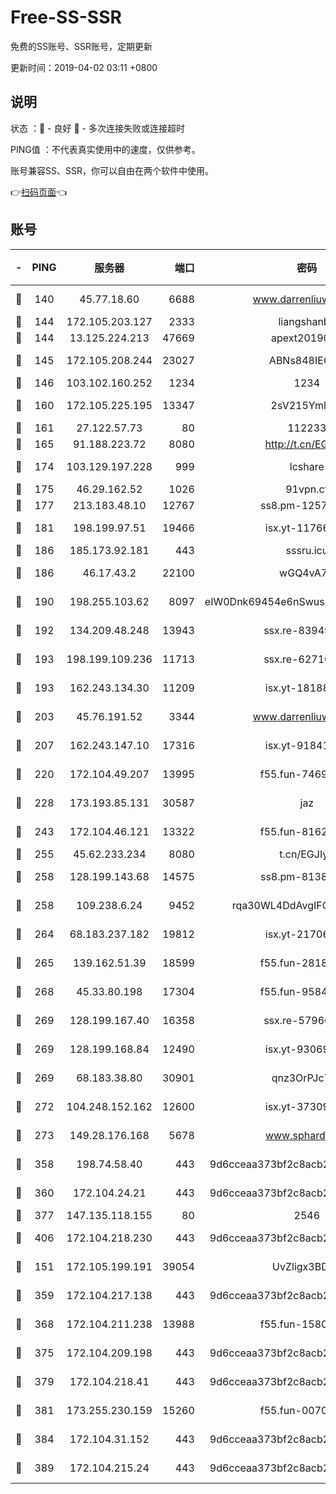# Free-SS-SSR

免费的SS账号、SSR账号，定期更新

更新时间：2019-04-02 03:11 +0800

## 说明

状态     ：🙂 - 良好 🙁 - 多次连接失败或连接超时

PING值   ：不代表真实使用中的速度，仅供参考。

账号兼容SS、SSR，你可以自由在两个软件中使用。

👉[扫码页面](https://liesauer.github.io/Free-SS-SSR/)👈

## 账号

|-|PING|服务器|端口|密码|加密方式|区域|
|:----:|:----:|:-----:|-----:|:----:|:----:|:----:|
|🙂|140|45.77.18.60|6688|www.darrenliuwei.com|aes-256-cfb|JP|
|🙂|144|172.105.203.127|2333|liangshanbo|chacha20|JP|
|🙂|144|13.125.224.213|47669|apext2019001|chacha20|KR|
|🙂|145|172.105.208.244|23027|ABNs848IEOQh|aes-256-cfb|JP|
|🙂|146|103.102.160.252|1234|1234|rc4-md5|JP|
|🙂|160|172.105.225.195|13347|2sV215YmlGvf|aes-256-cfb|JP|
|🙂|161|27.122.57.73|80|112233|chacha20|CN|
|🙂|165|91.188.223.72|8080|http://t.cn/EGJIyrl|rc4-md5|RU|
|🙂|174|103.129.197.228|999|lcshare|aes-256-cfb|CN|
|🙂|175|46.29.162.52|1026|91vpn.cf|rc4-md5|RU|
|🙂|177|213.183.48.10|12767|ss8.pm-12571490|rc4-md5|RU|
|🙂|181|198.199.97.51|19466|isx.yt-11766801|aes-256-cfb|US|
|🙂|186|185.173.92.181|443|sssru.icu|rc4-md5|RU|
|🙂|186|46.17.43.2|22100|wGQ4vA7D|aes-256-gcm|RU|
|🙂|190|198.255.103.62|8097|eIW0Dnk69454e6nSwuspv9DmS201tQ0D|aes-256-cfb|US|
|🙂|192|134.209.48.248|13943|ssx.re-83949387|aes-256-cfb|US|
|🙂|193|198.199.109.236|11713|ssx.re-62710201|aes-256-cfb|US|
|🙂|193|162.243.134.30|11209|isx.yt-18188143|aes-256-cfb|US|
|🙂|203|45.76.191.52|3344|www.darrenliuwei.com|aes-256-cfb|AU|
|🙂|207|162.243.147.10|17316|isx.yt-91841269|aes-256-cfb|US|
|🙂|220|172.104.49.207|13995|f55.fun-74699479|aes-256-cfb|SG|
|🙂|228|173.193.85.131|30587|jaz|aes-256-cfb|US|
|🙂|243|172.104.46.121|13322|f55.fun-81625110|aes-256-cfb|SG|
|🙂|255|45.62.233.234|8080|t.cn/EGJIyrl|rc4-md5|CA|
|🙂|258|128.199.143.68|14575|ss8.pm-81386371|aes-256-cfb|SG|
|🙂|258|109.238.6.24|9452|rqa30WL4DdAvgIFG6Fs3znzTa|aes-256-cfb|FR|
|🙂|264|68.183.237.182|19812|isx.yt-21706828|aes-256-cfb|SG|
|🙂|265|139.162.51.39|18599|f55.fun-28185958|aes-256-cfb|SG|
|🙂|268|45.33.80.198|17304|f55.fun-95842337|aes-256-cfb|US|
|🙂|269|128.199.167.40|16358|ssx.re-57966944|aes-256-cfb|SG|
|🙂|269|128.199.168.84|12490|isx.yt-93069094|aes-256-cfb|SG|
|🙂|269|68.183.38.80|30901|qnz3OrPJc7Tk|aes-256-cfb|GB|
|🙂|272|104.248.152.162|12600|isx.yt-37309873|aes-256-cfb|SG|
|🙂|273|149.28.176.168|5678|www.sphard.com|aes-256-cfb|SG|
|🙂|358|198.74.58.40|443|9d6cceaa373bf2c8acb22e60b6a58be6|aes-256-cfb|US|
|🙂|360|172.104.24.21|443|9d6cceaa373bf2c8acb22e60b6a58be6|aes-256-cfb|US|
|🙂|377|147.135.118.155|80|2546|chacha20|US|
|🙂|406|172.104.218.230|443|9d6cceaa373bf2c8acb22e60b6a58be6|aes-256-cfb|US|
|🙂|151|172.105.199.191|39054|UvZligx3BDaG|aes-256-cfb|JP|
|🙂|359|172.104.217.138|443|9d6cceaa373bf2c8acb22e60b6a58be6|aes-256-cfb|US|
|🙂|368|172.104.211.238|13988|f55.fun-15804066|aes-256-cfb|US|
|🙂|375|172.104.209.198|443|9d6cceaa373bf2c8acb22e60b6a58be6|aes-256-cfb|US|
|🙂|379|172.104.218.41|443|9d6cceaa373bf2c8acb22e60b6a58be6|aes-256-cfb|US|
|🙂|381|173.255.230.159|15260|f55.fun-00704819|aes-256-cfb|US|
|🙂|384|172.104.31.152|443|9d6cceaa373bf2c8acb22e60b6a58be6|aes-256-cfb|US|
|🙂|389|172.104.215.24|443|9d6cceaa373bf2c8acb22e60b6a58be6|aes-256-cfb|US|
